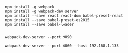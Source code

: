 
    npm install -g webpack
    npm install -g webpack-dev-server
    npm install --save react react-dom babel-preset-react
    npm install --save babel-preset-es2015
    npm install --save babel-loader


    webpack-dev-server --port 9090

    webpack-dev-server --port 6060 --host 192.168.1.133
